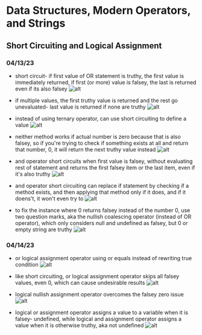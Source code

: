 # Data Structures, Modern Operators, and Strings
## Short Circuiting and Logical Assignment

### 04/13/23
- short circuit- if first value of OR statement is truthy, the first value is immediately returned, if first (or more) value is falsey, the last is returned even if its also falsey
![alt](../images/09-data-structures/0903-short-circuiting-logical-assignment/2023-04-13-27a.png)

- if multiple values, the first truthy value is returned and the rest go unevaluated- last value is returned if none are truthy
![alt](../images/09-data-structures/0903-short-circuiting-logical-assignment/2023-04-13-27b.png)

- instead of using ternary operator, can use short circuiting to define a value
![alt](../images/09-data-structures/0903-short-circuiting-logical-assignment/2023-04-13-28a.png)

- neither method works if actual number is zero because that is also falsey, so if you're trying to check if something exists at all and return that number, 0, it will return the next truthy value instead
![alt](../images/09-data-structures/0903-short-circuiting-logical-assignment/2023-04-13-28b.png)

- and operator short circuits when first value is falsey, without evaluating rest of statement and returns the first falsey item or the last item, even if it's also truthy
![alt](../images/09-data-structures/0903-short-circuiting-logical-assignment/2023-04-13-29.png)

- and operator short circuiting can replace if statement by checking if a method exists, and then applying that method only if it does, and if it doens't, it won't even try to
![alt](../images/09-data-structures/0903-short-circuiting-logical-assignment/2023-04-13-30.png)

- to fix the instance where 0 returns falsey instead of the number 0, use two question marks, aka the nullish coalescing operator (instead of OR operator), which only considers null and undefined as falsey, but 0 or empty string are truthy
![alt](../images/09-data-structures/0903-short-circuiting-logical-assignment/2023-04-13-31.png)

### 04/14/23

- or logical assignment operator using or equals instead of rewriting true condition
![alt](../images/09-data-structures/0903-short-circuiting-logical-assignment/2023-04-14-1a.png)

- like short circuiting, or logical assignment operator skips all falsey values, even 0, which can cause undesirable results
![alt](../images/09-data-structures/0903-short-circuiting-logical-assignment/2023-04-14-1b.png)

- logical nullish assignment operator overcomes the falsey zero issue
![alt](../images/09-data-structures/0903-short-circuiting-logical-assignment/2023-04-14-1c.png)

- logical or assignment operator assigns a value to a variable when it is falsey- undefined, while logical and assignment operator assigns a value when it is otherwise truthy, aka not undefined
![alt](../images/09-data-structures/0903-short-circuiting-logical-assignment/2023-04-14-1d.png)
